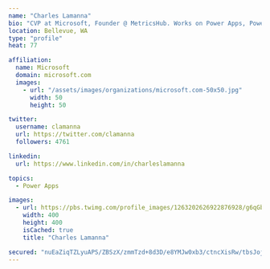```yaml
---
name: "Charles Lamanna"
bio: "CVP at Microsoft, Founder @ MetricsHub. Works on Power Apps, Power Automate, Power Virtual Agent, Common Data Service and Dynamics 365."
location: Bellevue, WA
type: "profile"
heat: 77

affiliation:
  name: Microsoft
  domain: microsoft.com
  images:
    - url: "/assets/images/organizations/microsoft.com-50x50.jpg"
      width: 50
      height: 50

twitter:
  username: clamanna
  url: https://twitter.com/clamanna
  followers: 4761

linkedin:
  url: https://www.linkedin.com/in/charleslamanna

topics:
  - Power Apps

images:
  - url: https://pbs.twimg.com/profile_images/1263202626922876928/g6qGbHZ-_400x400.jpg
    width: 400
    height: 400
    isCached: true
    title: "Charles Lamanna"

secured: "nuEaZiqTZLyuAPS/ZBSzX/zmmTzd+8d3D/e8YMJw0xb3/ctncXisRw/tbsJojyZCnrERVM9RXS7DPOfTrJSBvRaTQ1BFhxbjIbvp9YyowrxVXFNGInMUzHroEuWYoDYx5zcWM6zZhjtahg2vgBAAbAnQ656WZNz0rs22A91oHxWVbuXlmjSGvBFjTeL2ejfdB53E5mBom6tVUq02ohconC20NzgYHVhS3bymcUjJs/tmr3MBNsrwGGj7jY8Dzj+5NPYLH2svytjmZ7R4xOp7iRHxXQzPw622xg6zqb2tZZFZPxdFNuYVQwO74bUIVjFDwXBR8vKKP6kbc12jhMPFRnmZpZVc0Qm5w69MzB2ZvPrt60vxLb2jjz4AMlVz8bndpmMcrvISGcMJMTXjfUBVppU3Y/PLo4QARWOx0Hm1WKc=;kqEhVudUjODo2g8zs2WfxA=="
---
```


